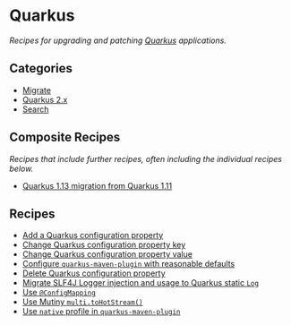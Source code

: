 # Quarkus

_Recipes for upgrading and patching [Quarkus](https://quarkus.io/) applications._

## Categories

* [Migrate](/recipes/quarkus/migrate)
* [Quarkus 2.x](/recipes/quarkus/quarkus2)
* [Search](/recipes/quarkus/search)

## Composite Recipes

_Recipes that include further recipes, often including the individual recipes below._

* [Quarkus 1.13 migration from Quarkus 1.11](./quarkus1to1_13migration.md)

## Recipes

* [Add a Quarkus configuration property](./addquarkusproperty.md)
* [Change Quarkus configuration property key](./changequarkuspropertykey.md)
* [Change Quarkus configuration property value](./changequarkuspropertyvalue.md)
* [Configure `quarkus-maven-plugin` with reasonable defaults](./configurequarkusmavenpluginwithreasonabledefaults.md)
* [Delete Quarkus configuration property](./deletequarkusproperty.md)
* [Migrate SLF4J Logger injection and usage to Quarkus static `Log`](./slf4jtoquarkuslogger.md)
* [Use `@ConfigMapping`](./configpropertiestoconfigmapping.md)
* [Use Mutiny `multi.toHotStream()`](./multitransformhotstreamtomultihotstream.md)
* [Use `native` profile in `quarkus-maven-plugin`](./migratequarkusmavenpluginnativeimagegoal.md)


